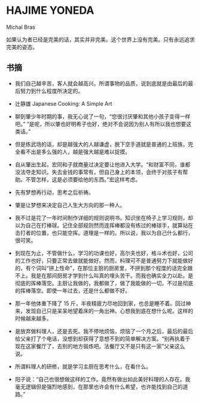 # HAJIME YONEDA

Michal Bras

如果认为者已经是完美的话，其实并非完美。这个世界上没有完美。只有永远追求完美的姿态。

## 书摘

* 我们自己越辛苦，客人就会越高兴。所谓事物的品质，说到底就是由最后的最后努力到什么程度所决定的。

* 辻静雄 Japanese Cooking: A Simple Art

* 聊到肇少年时期的事，我无心说了一句，“您很讨厌肇和其他小孩子变得一样吧。” “是呢，所以肇也好明希子也好，绝对不会说因为别人有所以我也想要这类话。”

* 但是练武场的话，却是越强大的人越谦虚，脱下空手道就是普通的上班族，完全看不出是多么强的人，越是强大越是难以捉摸。

* 自从肇出生起，宏同和子就商量过决定要让他进入大学。“和财富不同，谁都没法夺走知识。失去金钱的事常有，但自己身上的本领，会终于对孩子有帮助。不管怎样，这是必须要给他的东西。”宏这样考虑。

* 先有梦想再行动，思考之后祈祷。

* 肇是让梦想来决定自己人生大方向的那一种人。

* 我不过是花了一年时间制作详细的规则说明书。知识坐在椅子上学习规则，却以为自己在打棒球。记住全部规则然而连挥棒都没有练过的棒球手，就算站在击打者的位置，也只能空挥。道理是一样的。所以说，我以为自己什么都行，很可笑。

* 到现在为止，不管做什么，学习的功课也好，高尔夫也好，格斗术也好，公司的工作也好，只要正常去做就能做好。然而，料理可不是普通努力下就能做好的，有个词叫“拼上性命”，在那位主厨的厨房里，不拼到那个程度的话完全跟不上。我是在那间厨房才学到什么叫真的埋头苦干。而我也确实全力以赴。是彻底的挥棒落空。主厨让我做的，我都做了，做了我能做的一切，不过是彻底的挥棒落空。即使一年过去，还是什么都做不好。

* 那一年他体重下降了 15 斤，半夜精疲力尽地回到家，也总是睡不着。回过神来，发现自己只是呆呆地望着床的一角出神。心想我到底在想什么呢。这样的时候越来越多。

* 是放弃做料理人，还是去死。我不停地烦恼，烦恼了一个月之后，最后的最后给父亲打了个电话，没想到却获得了意想不到的简单解决方案。“别再执着于现在这家餐厅了，去别的地方锻炼吧。法餐厅又不是只有这一家”父亲这么说。

* 所谓料理人的研修，就是学习主厨在思考什么，在看什么。

* 阳子说：“自己也很想做这样的工作。竟然有做出如此美好料理的人存在。我毫无逻辑但是强烈地感到，在那里也许会有什么希望，也许能找到自己的道路。”


